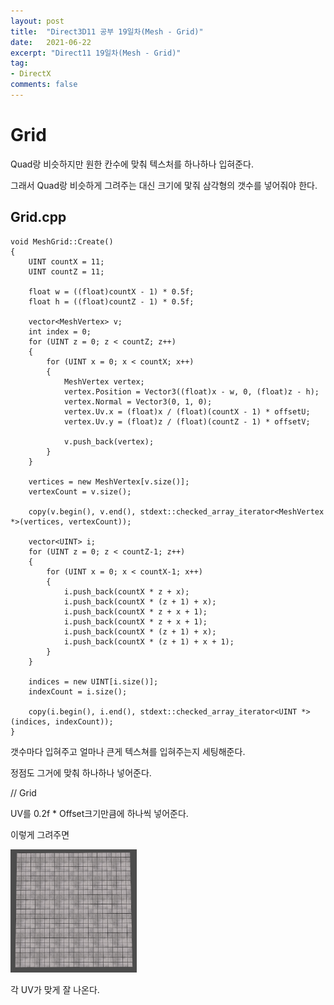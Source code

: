 ```yaml
---
layout: post
title:  "Direct3D11 공부 19일차(Mesh - Grid)"
date:   2021-06-22
excerpt: "Direct11 19일차(Mesh - Grid)"
tag:
- DirectX
comments: false
---
```


# Grid
Quad랑 비슷하지만 원한 칸수에 맞춰 텍스처를 하나하나 입혀준다.

그래서 Quad랑 비슷하게 그려주는 대신 크기에 맟줘 삼각형의 갯수를 넣어줘야 한다.

## Grid.cpp
```
void MeshGrid::Create()
{
	UINT countX = 11;
	UINT countZ = 11;

	float w = ((float)countX - 1) * 0.5f;
	float h = ((float)countZ - 1) * 0.5f;

	vector<MeshVertex> v;
	int index = 0;
	for (UINT z = 0; z < countZ; z++)
	{
		for (UINT x = 0; x < countX; x++)
		{
			MeshVertex vertex;
			vertex.Position = Vector3((float)x - w, 0, (float)z - h);
			vertex.Normal = Vector3(0, 1, 0);
			vertex.Uv.x = (float)x / (float)(countX - 1) * offsetU;
			vertex.Uv.y = (float)z / (float)(countZ - 1) * offsetV;

			v.push_back(vertex);
		}
	}

	vertices = new MeshVertex[v.size()];
	vertexCount = v.size();

	copy(v.begin(), v.end(), stdext::checked_array_iterator<MeshVertex *>(vertices, vertexCount));

	vector<UINT> i;
	for (UINT z = 0; z < countZ-1; z++)
	{
		for (UINT x = 0; x < countX-1; x++)
		{
			i.push_back(countX * z + x);
			i.push_back(countX * (z + 1) + x);
			i.push_back(countX * z + x + 1);
			i.push_back(countX * z + x + 1);
			i.push_back(countX * (z + 1) + x);
			i.push_back(countX * (z + 1) + x + 1);
		}
	}

	indices = new UINT[i.size()];
	indexCount = i.size();

	copy(i.begin(), i.end(), stdext::checked_array_iterator<UINT *>(indices, indexCount));
}
``` 
갯수마다 입혀주고 얼마나 큰게 텍스쳐를 입혀주는지 세팅해준다.

정점도 그거에 맞춰 하나하나 넣어준다.

// Grid

UV를 0.2f * Offset크기만큼에 하나씩 넣어준다.

이렇게 그려주면 


<img src = "../assets/img/project/d3dx/day19/grid.png" width="40%">

각 UV가 맞게 잘 나온다.